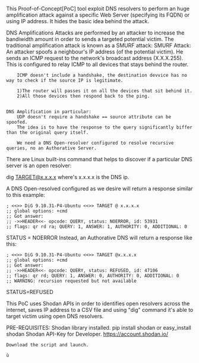 This Proof-of-Concept[PoC] tool exploit DNS resolvers to perform an huge amplification attack against a specific Web Server (specifying its FQDN) or using IP address.
It hides the basic idea behind the attack.

DNS Amplifications Attacks are performed by an attacker to increase the bandiwidth amount in order to sends a targeted potential victim.
The traditional amplification attack is known as a SMURF attack:
	SMURF Attack:
		An attacker spoofs a neighbour's IP address (of the potential victim).
		He sends an ICMP request to the network's broadcast address (X.X.X.255).
			This is configured to relay ICMP to all devices that stays behind the router.
		
		ICMP doesn't include a handshake, the destination devvice has no way to check if the source IP is legitimate.
		
		1)The router will passes it on all the devices that sit behind it.
		2)All those devices then respond back to the ping.
		
		
	DNS Amplification in particular:
		UDP doesn't require a handshake == source attribute can be spoofed.
		The idea is to have the response to the query significantly biffer than the original query itself.
	
		We need a DNS Open-resolver configured to resolve recursive queries, no an Authorative Server.
		
There are Linux built-ins command that helps to discover if a particular DNS server is an open resolver:

dig TARGET@x.x.x.x where's x.x.x.x is the DNS ip.

A DNS Open-resolved configured as we desire will return a response similar to this example:
```
; <<>> DiG 9.10.31-P4-Ubuntu <<>> TARGET @ x.x.x.x
;; global options: +cmd
;; Got answer:
;; ->>HEADER<<- opcode: QUERY, status: NOERROR, id: 53931
;; flags: qr rd ra; QUERY: 1, ANSWER: 1, AUTHORITY: 0, ADDITIONAL: 0
```
STATUS = NOERROR
Instead, an Authorative DNS will return a response like this:

```
; <<>> DiG 9.10.31-P4-Ubuntu <<>> TARGET @x.x.x.x
;; global options: +cmd
;; Got answer:
;; ->>HEADER<<- opcode: QUERY, status: REFUSED, id: 47106
;; flags: qr rd; QUERY: 1, ANSWER: 0, AUTHORITY: 0, ADDITIONAL: 0
;; WARNING: recursion requested but not available
```
STATUS=REFUSED


This PoC uses Shodan APIs in order to identifies open resolvers across the internet, saves IP address to a CSV file and
using "dig" command it's able to target victim using open DNS resolvers.

PRE-REQUISITES:
	Shodan library installed.
			pip install shodan or easy_install shodan
	Shodan API-Key for Developer.
			https://account.shodan.io/
			
	Download the script and launch.
	
	ù
